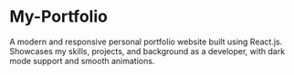 # My-Portfolio
A modern and responsive personal portfolio website built using React.js. Showcases my skills, projects, and background as a developer, with dark mode support and smooth animations.
